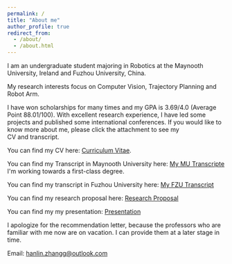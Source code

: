```yaml
---
permalink: /
title: "About me"
author_profile: true
redirect_from: 
  - /about/
  - /about.html
---
```


I am an undergraduate student majoring in Robotics at the Maynooth University, Ireland and Fuzhou University, China. 

My research interests focus on Computer Vision, Trajectory Planning and Robot Arm. 

I have won scholarships for many times and my GPA is 3.69/4.0 (Average Point 88.01/100). With excellent research experience, I have led some projects and published some international conferences. If you would like to know more about me, please click the attachment to see my CV and transcript.

You can find my CV here: [Curriculum Vitae](../assets/CV.pdf).

You can find my Transcript in Maynooth University here: [My MU Transcripte](../assets/MU_transcriptDocument.pdf) 
I'm working towards a first-class degree.

You can find my transcript in Fuzhou University here: [My FZU Transcript](../assets/MyTranscript.pdf)

You can find my research proposal here: [Research Proposal](../assets/RP.pdf)

You can find my my presentation: [Presentation](../assets/presentation.pdf)

I apologize for the recommendation letter, because the professors who are familiar with me now are on vacation. I can provide them at a later stage in time.

Email: hanlin.zhangg@outlook.com
